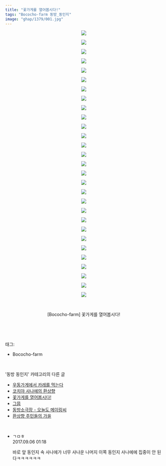 ```yaml
---
title: "꽃가게를 열어봅시다!"
tags: "Bococho-farm 동방_동인지"
image: "ghap/1379/001.jpg"
---
```

<div class="article">
<p style="text-align: center; clear: none; float: none;"><img src="{{ site.nasurl }}/ghap/1379/001.jpg"/></p>
<p style="text-align: center; clear: none; float: none;"><img src="{{ site.nasurl }}/ghap/1379/002.jpg"/></p>
<p style="text-align: center; clear: none; float: none;"><img src="{{ site.nasurl }}/ghap/1379/003.jpg"/></p>
<p style="text-align: center; clear: none; float: none;"><img src="{{ site.nasurl }}/ghap/1379/004.jpg"/></p>
<p style="text-align: center; clear: none; float: none;"><img src="{{ site.nasurl }}/ghap/1379/005.jpg"/></p>
<p style="text-align: center; clear: none; float: none;"><img src="{{ site.nasurl }}/ghap/1379/006.jpg"/></p>
<p style="text-align: center; clear: none; float: none;"><img src="{{ site.nasurl }}/ghap/1379/007.jpg"/></p>
<p style="text-align: center; clear: none; float: none;"><img src="{{ site.nasurl }}/ghap/1379/008.jpg"/></p>
<p style="text-align: center; clear: none; float: none;"><img src="{{ site.nasurl }}/ghap/1379/009.jpg"/></p>
<p style="text-align: center; clear: none; float: none;"><img src="{{ site.nasurl }}/ghap/1379/010.jpg"/></p>
<p style="text-align: center; clear: none; float: none;"><img src="{{ site.nasurl }}/ghap/1379/011.jpg"/></p>
<p style="text-align: center; clear: none; float: none;"><img src="{{ site.nasurl }}/ghap/1379/012.jpg"/></p>
<p style="text-align: center; clear: none; float: none;"><img src="{{ site.nasurl }}/ghap/1379/013.jpg"/></p>
<p style="text-align: center; clear: none; float: none;"><img src="{{ site.nasurl }}/ghap/1379/014.jpg"/></p>
<p style="text-align: center; clear: none; float: none;"><img src="{{ site.nasurl }}/ghap/1379/015.jpg"/></p>
<p style="text-align: center; clear: none; float: none;"><img src="{{ site.nasurl }}/ghap/1379/016.jpg"/></p>
<p style="text-align: center; clear: none; float: none;"><img src="{{ site.nasurl }}/ghap/1379/017.jpg"/></p>
<p style="text-align: center; clear: none; float: none;"><img src="{{ site.nasurl }}/ghap/1379/018.jpg"/></p>
<p style="text-align: center; clear: none; float: none;"><img src="{{ site.nasurl }}/ghap/1379/019.jpg"/></p>
<p style="text-align: center; clear: none; float: none;"><img src="{{ site.nasurl }}/ghap/1379/020.jpg"/></p>
<p style="text-align: center; clear: none; float: none;"><img src="{{ site.nasurl }}/ghap/1379/021.jpg"/></p>
<p style="text-align: center; clear: none; float: none;"><img src="{{ site.nasurl }}/ghap/1379/022.jpg"/></p>
<p style="text-align: center; clear: none; float: none;"><img src="{{ site.nasurl }}/ghap/1379/023.jpg"/></p>
<p style="text-align: center; clear: none; float: none;"><img src="{{ site.nasurl }}/ghap/1379/024.jpg"/></p>
<p style="text-align: center; clear: none; float: none;"><img src="{{ site.nasurl }}/ghap/1379/025.jpg"/></p>
<p style="text-align: center; clear: none; float: none;"><img src="{{ site.nasurl }}/ghap/1379/026.jpg"/></p>
<p style="text-align: center; clear: none; float: none;"><img src="{{ site.nasurl }}/ghap/1379/027.jpg"/></p>
<p style="text-align: center; clear: none; float: none;"><img src="{{ site.nasurl }}/ghap/1379/028.jpg"/></p>
<p style="text-align: center; clear: none; float: none;"><img src="{{ site.nasurl }}/ghap/1379/029.jpg"/></p>
<p style="text-align: center; clear: none; float: none;"><br/></p>
<p style="text-align: center; clear: none; float: none;">[Bococho-farm] 꽃가게를 열어봅시다!</p>
<p><br/></p>
</div><br/>
<div class="tagTrail">
<p>태그: </p>
<ul>
<li>Bococho-farm</li>
</ul>
</div><br/>
<div class="another">
<p>'동방 동인지' 카테고리의 다른 글</p>
<ul>
<li><a href="/2016-08-06-ghap_1382">우동가게에서 카레를 먹는다</a></li>
<li><a href="/2016-08-06-ghap_1380">코치야 사나에의 환상향</a></li>
<li><a href="/2016-08-06-ghap_1379">꽃가게를 열어봅시다!</a></li>
<li><a href="/2016-08-06-ghap_1378">그믐</a></li>
<li><a href="/2016-08-06-ghap_1377">동방소극장 - 오늘도 메이링씨</a></li>
<li><a href="/2016-08-06-ghap_1376">환상향 주민들의 가을</a></li>
</ul>
</div><br/>
<div class="cb_module cb_fluid">
<div class="cb_wrt cb_profile">
<div class="comment">
<ul>
<li class="cb_thumb_off" id="comment15077094">
<div class="cb_comment_area">
<div class="cb_info_area">
<div class="cb_section">
<span class="cb_nick_name">ㄱㅁㅎ</span>
</div>
<div class="cb_section">
<span class="cb_date">2017.09.06 01:18 </span>
</div>
</div>
<div class="cb_dsc_comment">
<p class="cb_dsc">
											바로 앞 동인지 속 사나에가 너무 사나운 나머지 이쪽 동인지 사나에에 집중이 안 된다ㅋㅋㅋㅋㅋㅋ
										</p>
</div>
</div></li>
</ul>
</div>
</div><!-- commentList close -->
</div><br/>
